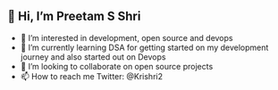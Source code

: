 ## 👋 Hi, I’m Preetam S Shri
- 👀 I’m interested in development, open source and devops
- 🌱 I’m currently learning DSA for getting started on my development journey and also started out on Devops
- 💞️ I’m looking to collaborate on open source projects
- 📫 How to reach me Twitter: @Krishri2

<!---
Preetam-Shri/Preetam-Shri is a ✨ special ✨ repository because its `README.md` (this file) appears on your GitHub profile.
You can click the Preview link to take a look at your changes.
--->
